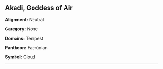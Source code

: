 ﻿## Akadi, Goddess of Air

**Alignment:** Neutral

**Category:** None

**Domains:** Tempest

**Pantheon:** Faerûnian

**Symbol:** Cloud

---

